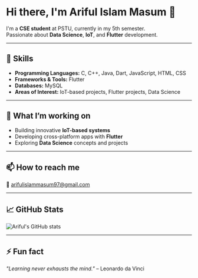 # Hi there, I'm Ariful Islam Masum 👋

I'm a **CSE student** at PSTU, currently in my 5th semester.  
Passionate about **Data Science**, **IoT**, and **Flutter** development.  

---

## 🚀 Skills

- **Programming Languages:** C, C++, Java, Dart, JavaScript, HTML, CSS  
- **Frameworks & Tools:** Flutter  
- **Databases:** MySQL  
- **Areas of Interest:** IoT-based projects, Flutter projects, Data Science  

---

## 🎯 What I’m working on

- Building innovative **IoT-based systems**  
- Developing cross-platform apps with **Flutter**  
- Exploring **Data Science** concepts and projects  

---

## 📫 How to reach me

📧 arifulislammasum97@gmail.com  

---

## 📈 GitHub Stats

![Ariful's GitHub stats](https://github-readme-stats.vercel.app/api?username=ariful10159&show_icons=true&theme=radical)

---

## ⚡ Fun fact

_"Learning never exhausts the mind."_ – Leonardo da Vinci
